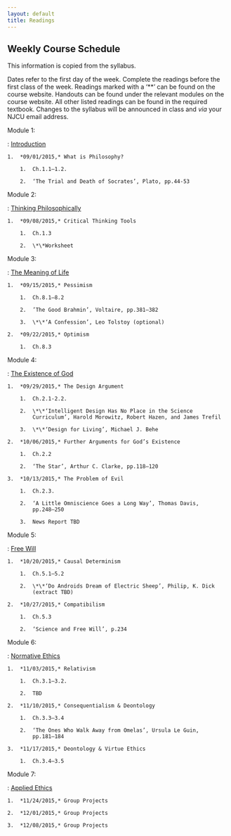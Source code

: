 ```yaml
---
layout: default
title: Readings
---
```



## Weekly Course Schedule

This information is copied from the syllabus. 

Dates refer to the first day of the week. Complete the readings before
the first class of the week. Readings marked with a ‘\*\*’ can be found
on the course website. Handouts can be found under the relevant modules
on the course website. All other listed readings can be found in the
required textbook. Changes to the syllabus will be announced in class
and *via* your NJCU email address.

Module 1:

:   [Introduction](http://scoconno.github.io/Teaching/Examined/Intro/)

    1.  *09/01/2015,* What is Philosophy?

        1.  Ch.1.1–1.2.

        2.  ‘The Trial and Death of Socrates’, Plato, pp.44-53

Module 2:

:   [Thinking
    Philosophically](http://scoconno.github.io/Teaching/Examined/CT/)

    1.  *09/08/2015,* Critical Thinking Tools

        1.  Ch.1.3

        2.  \*\*Worksheet

Module 3:

:   [The Meaning of
    Life](http://scoconno.github.io/Teaching/Examined/Meaning/)

    1.  *09/15/2015,* Pessimism

        1.  Ch.8.1–8.2

        2.  ’The Good Brahmin’, Voltaire, pp.381–382

        3.  \*\*‘A Confession’, Leo Tolstoy (optional)

    2.  *09/22/2015,* Optimism

        1.  Ch.8.3


Module 4: 

:   [The Existence of
    God](http://scoconno.github.io/Teaching/Examined/God/)

    1.  *09/29/2015,* The Design Argument

        1.  Ch.2.1-2.2.

        2.  \*\*‘Intelligent Design Has No Place in the Science
            Curriculum’, Harold Morowitz, Robert Hazen, and James Trefil

        3.  \*\*‘Design for Living’, Michael J. Behe

    2.  *10/06/2015,* Further Arguments for God’s Existence

        1.  Ch.2.2

        2.  ‘The Star’, Arthur C. Clarke, pp.118–120

    3.  *10/13/2015,* The Problem of Evil

        1.  Ch.2.3.

        2.  ‘A Little Omniscience Goes a Long Way’, Thomas Davis,
            pp.248–250

        3.  News Report TBD

Module 5:

:   [Free Will](http://scoconno.github.io/Teaching/Examined/FreeWill/)

    1.  *10/20/2015,* Causal Determinism

        1.  Ch.5.1–5.2

        2.  \*\*‘Do Androids Dream of Electric Sheep’, Philip, K. Dick
            (extract TBD)

    2.  *10/27/2015,* Compatibilism

        1.  Ch.5.3

        2.  ‘Science and Free Will’, p.234

Module 6:

:   [Normative
    Ethics](http://scoconno.github.io/Teaching/Examined/Ethics/)

    1.  *11/03/2015,* Relativism

        1.  Ch.3.1–3.2.

        2.  TBD

    2.  *11/10/2015,* Consequentialism & Deontology

        1.  Ch.3.3–3.4

        2.  ‘The Ones Who Walk Away from Omelas’, Ursula Le Guin,
            pp.181–184

    3.  *11/17/2015,* Deontology & Virtue Ethics

        1.  Ch.3.4–3.5

Module 7:

:   [Applied
    Ethics](http://scoconno.github.io/Teaching/Examined/Applied/)

    1.  *11/24/2015,* Group Projects

    2.  *12/01/2015,* Group Projects

    3.  *12/08/2015,* Group Projects


